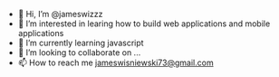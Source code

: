 - 👋 Hi, I’m @jameswizzz
- 👀 I’m interested in learing how to build web applications and mobile applications
- 🌱 I’m currently learning javascript
- 💞️ I’m looking to collaborate on ...
- 📫 How to reach me jameswisniewski73@gmail.com

<!---
jameswizzz/jameswizzz is a ✨ special ✨ repository because its `README.md` (this file) appears on your GitHub profile.
You can click the Preview link to take a look at your changes.
--->
